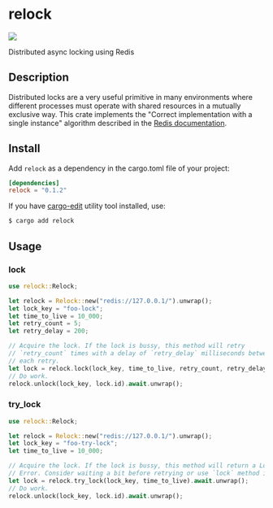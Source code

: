 # relock

[![](https://github.com/ndelvalle/relock/workflows/Rust/badge.svg)](https://github.com/ndelvalle/relock/actions?query=workflow%3ARust)

Distributed async locking using Redis

## Description

Distributed locks are a very useful primitive in many environments where
different processes must operate with shared resources in a mutually exclusive
way. This crate implements the "Correct implementation with a single instance"
algorithm described in the [Redis
documentation](https://redis.io/topics/distlock#correct-implementation-with-a-single-instance).


## Install

Add `relock` as a dependency in the cargo.toml file of your project:

```toml
[dependencies]
relock = "0.1.2"
```

If you have [cargo-edit](https://github.com/killercup/cargo-edit) utility tool
installed, use:

```bash
$ cargo add relock
```

## Usage

### lock

```rust
use relock::Relock;

let relock = Relock::new("redis://127.0.0.1/").unwrap();
let lock_key = "foo-lock";
let time_to_live = 10_000;
let retry_count = 5;
let retry_delay = 200;

// Acquire the lock. If the lock is bussy, this method will retry
// `retry_count` times with a delay of `retry_delay` milliseconds between
// each retry.
let lock = relock.lock(lock_key, time_to_live, retry_count, retry_delay).await.unwrap();
// Do work.
relock.unlock(lock_key, lock.id).await.unwrap();
```

### try_lock

```rust
use relock::Relock;

let relock = Relock::new("redis://127.0.0.1/").unwrap();
let lock_key = "foo-try-lock";
let time_to_live = 10_000;

// Acquire the lock. If the lock is bussy, this method will return a Lock
// Error. Consider waiting a bit before retrying or use `lock` method instead.
let lock = relock.try_lock(lock_key, time_to_live).await.unwrap();
// Do work.
relock.unlock(lock_key, lock.id).await.unwrap();
```
